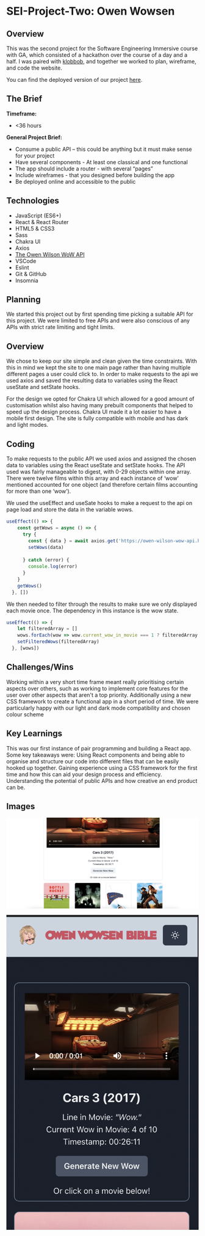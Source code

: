 # SEI-Project-Two: Owen Wowsen


## Overview
This was the second project for the Software Engineering Immersive course with GA, which consisted of a hackathon over the course of a day and a half. I was paired with [klobbob](https://github.com/kobbob), and together we worked to plan, wireframe, and code the website.

You can find the deployed version of our project [here](https://the-great-greezybob-site.netlify.app/).

## The Brief

**Timeframe:**
* <36 hours

**General Project Brief:**
* Consume a public API – this could be anything but it must make sense for your project
* Have several components - At least one classical and one functional
* The app should include a router - with several “pages”
* Include wireframes - that you designed before building the app
* Be deployed online and accessible to the public

## Technologies 

* JavaScript (ES6+)
* React & React Router
* HTML5 & CSS3
* Sass
* Chakra UI
* Axios
* [The Owen Wilson WoW API](https://owen-wilson-wow-api.herokuapp.com/)
* VSCode
* Eslint
* Git & GitHub
* Insomnia

## Planning
We started this project out by first spending time picking a suitable API for this project. We were limited to free APIs and were also conscious of any APIs with strict rate limiting and tight limits.

## Overview
We chose to keep our site simple and clean given the time constraints. With this in mind we kept the site to one main page rather than having multiple different pages a user could click to. In order to make requests to the api we used axios and saved the resulting data to variables using the React useState and setState hooks.

For the design we opted for Chakra UI which allowed for a good amount of customisation whilst also having many prebuilt components that helped to speed up the design process. Chakra UI made it a lot easier to have a mobile first design. The site is fully compatible with mobile and has dark and light modes.

## Coding
To make requests to the public API we used axios and assigned the chosen data to variables using the React useState and setState hooks. The API used was fairly manageable to digest, with 0-29 objects within one array. There were twelve films within this array and each instance of ‘wow’ mentioned accounted for one object (and therefore certain films accounting for more than one ‘wow’).

We used the useEffect and useSate hooks to make a request to the api on page load and store the data in the variable wows.
```js
useEffect(() => {
    const getWows = async () => {
      try {
        const { data } = await axios.get('https://owen-wilson-wow-api.herokuapp.com/wows/ordered/0-29')
        setWows(data)

      } catch (error) {
        console.log(error)
      }
    }
    getWows()
  }, [])
```
We then needed to filter through the results to make sure we only displayed each movie once. The dependency in this instance is the wow state.
```js
useEffect(() => {
    let filteredArray = []
    wows.forEach(wow => wow.current_wow_in_movie === 1 ? filteredArray.push(wow) : '')
    setFilteredWows(filteredArray)
  }, [wows])
 ```
## Challenges/Wins
Working within a very short time frame meant really prioritising certain aspects over others, such as working to implement core features for the user over other aspects that aren't a top priority. Additionally using a new CSS framework to create a functional app in a short period of time. We were particularly happy with our light and dark mode compatibility and chosen colour scheme

## Key Learnings
This was our first instance of pair programming and building a React app. Some key takeaways were: 
Using React components and being able to organise and structure our code into different files that can be easily hooked up together. 
Gaining experience using a CSS framework for the first time and how this can aid your design process and efficiency. 
Understanding the potential of public APIs and how creative an end product can be. 


## Images
 ![Desktop Site Preview](./src/styles/images/desktopView.png)

 ![Mobile Site Preview](./src/styles/images/mobileView.png)



